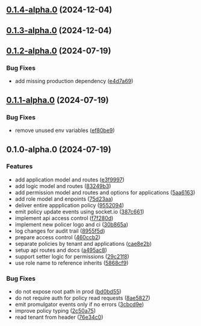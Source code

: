 ## [0.1.4-alpha.0](https://github.com/policer-io/api/compare/v0.1.3-alpha.0...v0.1.4-alpha.0) (2024-12-04)
## [0.1.3-alpha.0](https://git.embrio.tech:2224/embrio/policer/api/compare/v0.1.2-alpha.0...v0.1.3-alpha.0) (2024-12-04)
## [0.1.2-alpha.0](https://git.embrio.tech:2224/embrio/policer/api/compare/v0.1.1-alpha.0...v0.1.2-alpha.0) (2024-07-19)

### Bug Fixes

* add missing production dependency ([e4d7a69](https://git.embrio.tech:2224/embrio/policer/api/commit/e4d7a696364d716003d56db47062c74c0802701b))
## [0.1.1-alpha.0](https://git.embrio.tech:2224/embrio/policer/api/compare/v0.1.0-alpha.0...v0.1.1-alpha.0) (2024-07-19)

### Bug Fixes

* remove unused env variables ([ef80be9](https://git.embrio.tech:2224/embrio/policer/api/commit/ef80be969fe3129aeeec78446519fbf9454a7950))
## 0.1.0-alpha.0 (2024-07-19)

### Features

* add application model and routes ([e3f9997](https://git.embrio.tech:2224/embrio/policer/api/commit/e3f99978403861fb816e7aebcb8a888b30b50db1))
* add logic model and routes ([83249b3](https://git.embrio.tech:2224/embrio/policer/api/commit/83249b359252b5e43a8c164afa0a37421d04cfa0))
* add permission model and routes and options for applications ([5aa6163](https://git.embrio.tech:2224/embrio/policer/api/commit/5aa61637b9513315e6c081170a516aee3f93a0c7))
* add role model and enpoints ([75d23aa](https://git.embrio.tech:2224/embrio/policer/api/commit/75d23aa95d8e776d0cbcb90d54030f329220375f))
* deliver entire appplication policy ([9552094](https://git.embrio.tech:2224/embrio/policer/api/commit/95520940febcc28bb002a2307c3aa49e5445e6c6))
* emit policy update events using socket.io ([387c661](https://git.embrio.tech:2224/embrio/policer/api/commit/387c66100d7232e764c158f0e42d136435ca9893))
* implement api access control ([f7f280d](https://git.embrio.tech:2224/embrio/policer/api/commit/f7f280dcb366ef22d1b7d59d8baf4e67063ab3fe))
* implement new policer logo and ci ([30b865a](https://git.embrio.tech:2224/embrio/policer/api/commit/30b865a78d95fa6fecc7c9ae1d7025bbbc08883a))
* log changes for audit trail ([8955f5d](https://git.embrio.tech:2224/embrio/policer/api/commit/8955f5d9c2de7baa1212a5d5e1a8d6389b7e9f47))
* prepare access control ([460ccb2](https://git.embrio.tech:2224/embrio/policer/api/commit/460ccb2fb04123a962dc6952e3a6a65cd8666500))
* separate policies by tenant and applications ([cae8e2b](https://git.embrio.tech:2224/embrio/policer/api/commit/cae8e2bc5a460ad4916e6eaf81bd474970e4b5e5))
* setup api routes and docs ([a495ac8](https://git.embrio.tech:2224/embrio/policer/api/commit/a495ac8d3de62c94e81866a501e29550a2be48a0))
* support setter logic for permissions ([29c21f8](https://git.embrio.tech:2224/embrio/policer/api/commit/29c21f8932b294110abd9356ceaa938f26db4d0e))
* use role name to reference inherits ([5868cf9](https://git.embrio.tech:2224/embrio/policer/api/commit/5868cf94216d55c0d5b6c3bc9b3d853c62e5083a))

### Bug Fixes

* do not expose root path in prod ([bd0bd55](https://git.embrio.tech:2224/embrio/policer/api/commit/bd0bd55f619bdc89534b2b96d8be1d5f7be26278))
* do not require auth for policy read requests ([8ae5827](https://git.embrio.tech:2224/embrio/policer/api/commit/8ae5827c107266035b5f9203fd3777eb4733b979))
* emit promulgator events only if no errors ([3cbcd9e](https://git.embrio.tech:2224/embrio/policer/api/commit/3cbcd9eb7e85d2618830bae9020516ce42e7f5a6))
* improve policy typing ([2c50a75](https://git.embrio.tech:2224/embrio/policer/api/commit/2c50a7510d1aa6b7aa641eae9f639b877f13329b))
* read tenant from header ([76e34c0](https://git.embrio.tech:2224/embrio/policer/api/commit/76e34c0574242bd57582e3802a813f35e891b93a))
